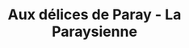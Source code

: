 ---
title: "Aux délices de Paray - La Paraysienne"
url: /paray-vieille-poste/aux-delices-de-paray-la-paraysienne/
shop: Bäckerei
---